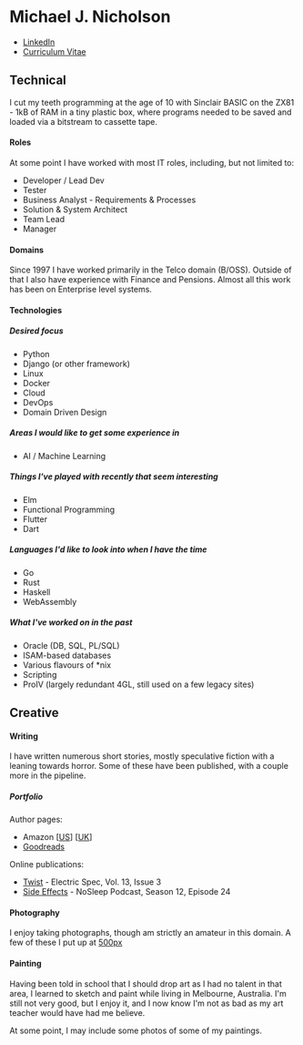 # Michael J. Nicholson
* [LinkedIn](https://www.linkedin.com/in/michjnich)
* [Curriculum Vitae](./CV.pdf)

## Technical
I cut my teeth programming at the age of 10 with Sinclair BASIC on the ZX81 - 1kB of RAM in a tiny plastic box, where programs needed to be saved and loaded via a bitstream to cassette tape. 
#### Roles
At some point I have worked with most IT roles, including, but not limited to:

* Developer / Lead Dev
* Tester
* Business Analyst - Requirements & Processes
* Solution & System Architect
* Team Lead
* Manager
#### Domains
Since 1997 I have worked primarily in the Telco domain (B/OSS). Outside of that I also have experience with Finance and Pensions. Almost all this work has been on Enterprise level systems. 
#### Technologies
##### Desired focus
* Python
* Django (or other framework)
* Linux
* Docker
* Cloud
* DevOps
* Domain Driven Design
##### Areas I would like to get some experience in
* AI / Machine Learning
##### Things I've played with recently that seem interesting
* Elm
* Functional Programming
* Flutter
* Dart
##### Languages I'd like to look into when I have the time
* Go
* Rust
* Haskell
* WebAssembly
##### What I've worked on in the past
* Oracle (DB, SQL, PL/SQL)
* ISAM-based databases
* Various flavours of *nix
* Scripting
* ProIV (largely redundant 4GL, still used on a few legacy sites)

## Creative
#### Writing
I have written numerous short stories, mostly speculative fiction with a leaning towards horror. Some of these have been published, with a couple more in the pipeline. 
##### Portfolio
Author pages:

* Amazon [[US](https://www.amazon.com/Michael-J-Nicholson/e/B01C7K1928)] [[UK](https://www.amazon.co.uk/Michael-J-Nicholson/e/B01C7K1928)]
* [Goodreads](https://www.goodreads.com/author/show/15011232.Michael_J_Nicholson)

Online publications:

* [Twist](http://electricspec.com/Volume13/Issue3/nicholson.html) - Electric Spec, Vol. 13, Issue 3
* [Side Effects](https://www.thenosleeppodcast.com/episodes/s12/12x24) - NoSleep Podcast, Season 12, Episode 24 

#### Photography
I enjoy taking photographs, though am strictly an amateur in this domain. A few of these I put up at [500px](https://www.500px.com/michjnich)
#### Painting
Having been told in school that I should drop art as I had no talent in that area, I learned to sketch and paint while living in Melbourne, Australia. I'm still not very good, but I enjoy it, and I now know I'm not as bad as my art teacher would have had me believe.

At some point, I may include some photos of some of my paintings.
